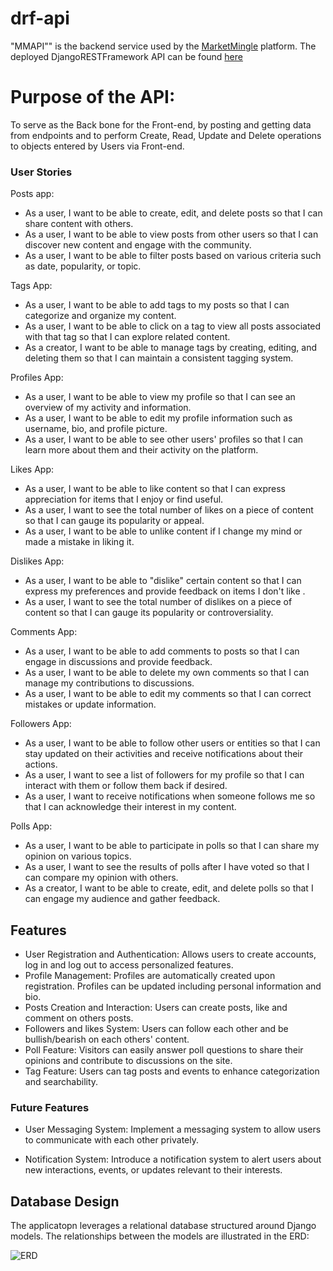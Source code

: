 # drf-api
"MMAPI"" is the backend service used by the [MarketMingle](https://github.com/AntonEi/marketmingle) platform.
The deployed DjangoRESTFramework API can be found [here](https://marketmingle-d94891f1357b.herokuapp.com/)

# Purpose of the API:
To serve as the Back bone for the Front-end, by posting and getting data from endpoints and to perform Create, Read, Update and Delete operations to objects entered by Users via Front-end.

### User Stories

Posts app: 
- As a user, I want to be able to create, edit, and delete posts so that I can share content with others.
- As a user, I want to be able to view posts from other users so that I can discover new content and engage with the community.
- As a user, I want to be able to filter posts based on various criteria such as date, popularity, or topic.

Tags App:
- As a user, I want to be able to add tags to my posts so that I can categorize and organize my content.
- As a user, I want to be able to click on a tag to view all posts associated with that tag so that I can explore related content.
- As a creator, I want to be able to manage tags by creating, editing, and deleting them so that I can maintain a consistent tagging system.

Profiles App:
- As a user, I want to be able to view my profile so that I can see an overview of my activity and information.
- As a user, I want to be able to edit my profile information such as username, bio, and profile picture.
- As a user, I want to be able to see other users' profiles so that I can learn more about them and their activity on the platform.

Likes App: 
- As a user, I want to be able to like content so that I can express appreciation for items that I enjoy or find useful.
- As a user, I want to see the total number of likes on a piece of content so that I can gauge its popularity or appeal.
- As a user, I want to be able to unlike content if I change my mind or made a mistake in liking it.

Dislikes App:
- As a user, I want to be able to "dislike" certain content so that I can express my preferences and provide feedback on items I don't like .
- As a user, I want to see the total number of dislikes on a piece of content so that I can gauge its popularity or controversiality.

Comments App: 
- As a user, I want to be able to add comments to posts so that I can engage in discussions and provide feedback.
- As a user, I want to be able to delete my own comments so that I can manage my contributions to discussions.
- As a user, I want to be able to edit my comments so that I can correct mistakes or update information.

Followers App:
- As a user, I want to be able to follow other users or entities so that I can stay updated on their activities and receive notifications about their actions.
- As a user, I want to see a list of followers for my profile so that I can interact with them or follow them back if desired.
- As a user, I want to receive notifications when someone follows me so that I can acknowledge their interest in my content.

Polls App:
- As a user, I want to be able to participate in polls so that I can share my opinion on various topics.
- As a user, I want to see the results of polls after I have voted so that I can compare my opinion with others.
- As a creator, I want to be able to create, edit, and delete polls so that I can engage my audience and gather feedback.

## Features

- User Registration and Authentication: Allows users to create accounts, log in and log out to access personalized features.
- Profile Management: Profiles are automatically created upon registration. Profiles can be updated including personal information and bio.
- Posts Creation and Interaction: Users can create posts, like and comment on others posts.
- Followers and likes System: Users can follow each other and be bullish/bearish on each others' content.
- Poll Feature: Visitors can easily answer poll questions to share their opinions and contribute to discussions on the site.
- Tag Feature: Users can tag posts and events to enhance categorization and searchability.

### Future Features

- User Messaging System: Implement a messaging system to allow users to communicate with each other privately.

- Notification System: Introduce a notification system to alert users about new interactions, events, or updates relevant to their interests.

## Database Design

The applicatopn leverages a relational database structured around Django models. The relationships between the models are illustrated in the ERD:

![ERD](documentation/hoodsap_ERD.png)